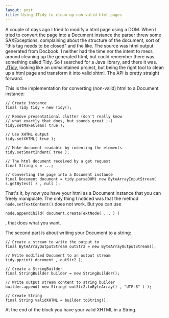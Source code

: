 ```yaml
---
layout: post
title: Using JTidy to clean up non valid html pages
---
```


A couple of days ago I tried to modify a html page using a DOM. When I tried to convert the page into a Document instance the parser threw some SAXExceptions, complaining about the structure of the document, sort of "this tag needs to be closed" and the like.
The source was html output generated from Docbook. I neither had the time nor the intent to mess around cleaning up the generated html, but could remember there was something called Tidy.
So I searched for a Java library, and there it was. [JTidy](http://jtidy.sourceforge.net/), looking like an unmaintained project, but being the right tool to clean up a html page and transform it into valid xhtml.
The API is pretty straight forward.

This is the implementation for converting (non-valid) html to a Document instance:

    // Create instance
    final Tidy tidy = new Tidy();

    // Remove presentational clutter (don't really know
    // what exactly that does, but sounds great ;-)
    tidy.setMakeClean( true );

    // Use XHTML output
    tidy.setXHTML( true );

    // Make document readable by indenting the elements
    tidy.setSmartIndent( true );

    // The html document received by a get request
    final String s = ...;

    // Converting the page into a Document instance
    final Document document = tidy.parseDOM( new ByteArrayInputStream( s.getBytes() ) , null );

That's it, by now you have your html as a Document instance that you can freely manipulate.
The only thing I noticed was that the method `node.setTextContent()` does not work. But you can use

    node.appendChild( document.createTextNode( ... ) )

, that does what you want.

The second part is about writing your Document to a string:

    // Create a stream to write the output to
    final ByteArrayOutputStream outStr2 = new ByteArrayOutputStream();

    // Write modified Document to an output stream
    tidy.pprint( document , outStr2 );

    // Create a StringBuilder
    final StringBuilder builder = new StringBuilder();

    // Write output stream content to string builder
    builder.append( new String( outStr2.toByteArray() , "UTF-8" ) );

    // Create String
    final String validXHTML = builder.toString();

At the end of the block you have your valid XHTML in a String.

